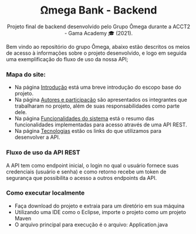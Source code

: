 <h1 align="center">
    Ωmega Bank - Backend
</h1>

<p align="center">Projeto final de backend desenvolvido pelo Grupo Ômega durante a ACCT2 - Gama Academy 🎓 (2021). <br/></p>


Bem vindo ao repositório do grupo Ômega, abaixo estão descritos os meios de acesso à informações sobre o projeto desenvolvido, e logo em seguida uma exemplificação do fluxo de uso da nossa API;



### Mapa do site:

* Na página [Introdução](https://github.com/projetos-accenture-academy/omega-bank-back/wiki/Introdução) está uma breve introdução do escopo base do projeto.
* Na página [Autores e participação](https://github.com/projetos-accenture-academy/omega-bank-back/wiki/Autores-e-Participa%C3%A7%C3%A3o) são apresentados os integrantes que trabalharam no projeto, além de suas responsabilidades como parte dele.
* Na página [Funcionalidades do sistema](https://github.com/projetos-accenture-academy/omega-bank-back/wiki/Funcionalidades-do-sistema) está o resumo das funcionalidades implementadas para acesso através de uma API REST.
* Na página [Tecnologias](https://github.com/projetos-accenture-academy/omega-bank-back/wiki/TEcnologias) estão os links do que utilizamos para desenvolver a API.




### Fluxo de uso da API REST

A API tem como endpoint inicial, o login no qual o usuário fornece suas credenciais (usuário e senha) e como retorno recebe um token de segurança que possibilita o acesso a outros endpoints da API. 




### Como executar localmente

-   Faça download do projeto e extraia para um diretório em sua máquina
-   Utilizando uma IDE como o Eclipse, importe o projeto como um projeto Maven
-   O arquivo principal para execução é o arquivo: Application.java

